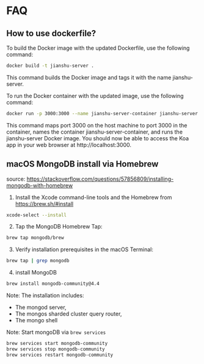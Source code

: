 # FAQ

## How to use dockerfile?

To build the Docker image with the updated Dockerfile, use the following command:

```bash
docker build -t jianshu-server .
```

This command builds the Docker image and tags it with the name jianshu-server.

To run the Docker container with the updated image, use the following command:

```bash
docker run -p 3000:3000 --name jianshu-server-container jianshu-server
```

This command maps port 3000 on the host machine to port 3000 in the container, names the container jianshu-server-container, and runs the jianshu-server Docker image. You should now be able to access the Koa app in your web browser at http://localhost:3000.

## macOS MongoDB install via Homebrew

source: https://stackoverflow.com/questions/57856809/installing-mongodb-with-homebrew

1. Install the Xcode command-line tools and the Homebrew from https://brew.sh/#install

```bash
xcode-select --install
```

2. Tap the MongoDB Homebrew Tap:

```bash
brew tap mongodb/brew
```

3. Verify installation prerequisites in the macOS Terminal:

```bash
brew tap | grep mongodb
```

4. install MongoDB

```bash
brew install mongodb-community@4.4
```

Note: The installation includes:

- The mongod server,
- The mongos sharded cluster query router,
- The mongo shell

Note: Start mongoDB via `brew services`

```bash
brew services start mongodb-community
brew services stop mongodb-community
brew services restart mongodb-community
```
